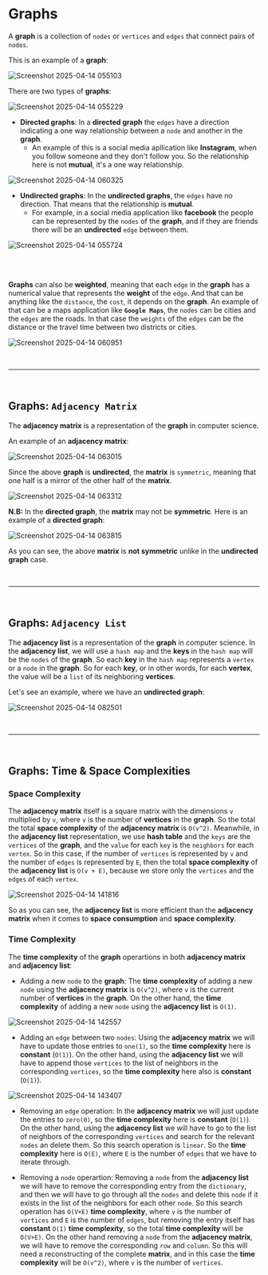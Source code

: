 # Graphs
A **graph** is a collection of `nodes` or `vertices` and `edges` that connect pairs of `nodes`.

This is an example of a **graph**:

![Screenshot 2025-04-14 055103](https://github.com/user-attachments/assets/df3772ce-034c-4d93-a82c-20f43e9db0d5)

There are two types of **graphs**:

![Screenshot 2025-04-14 055229](https://github.com/user-attachments/assets/e7226751-255d-4ad4-b7f0-e2869be2b762)

* **Directed graphs**: In a **directed graph** the `edges` have a direction indicating a one way relationship between a `node` and another in the **graph**.
    * An example of this is a social media apllication like **Instagram**, when you follow someone and they don't follow you. So the relationship here is not **mutual**, it's a one way relationship.

![Screenshot 2025-04-14 060325](https://github.com/user-attachments/assets/f1634d81-04be-4a5a-81c2-fcdfe59978d3)

* **Undirected graphs**: In the **undirected graphs**, the `edges` have no direction. That means that the relationship is **mutual**.
    * For example, in a social media application like **facebook** the people can be represented by the `nodes` of the **graph**, and if they are friends there will be an **undirected** `edge` between them.

![Screenshot 2025-04-14 055724](https://github.com/user-attachments/assets/c37e0df5-29b4-49a5-86a4-ae6f22b0aab3)

<br /><br />

**Graphs** can also be **weighted**, meaning that each `edge` in the **graph** has a numerical value that represents the **weight** of the `edge`. And that can be anything like the `distance`, the `cost`, it depends on the **graph**. An example of that can be a maps application like **`Google Maps`**, the `nodes` can be cities and the `edges` are the roads. In that case the `weights` of the `edges` can be the distance or the travel time between two districts or cities. 

![Screenshot 2025-04-14 060951](https://github.com/user-attachments/assets/7b914bff-c98f-4211-a9a8-968e828ceece)

<br /><hr /><br />

## Graphs: `Adjacency Matrix`
The **adjacency matrix** is a representation of the **graph** in computer science.

An example of an **adjacency matrix**:

![Screenshot 2025-04-14 063015](https://github.com/user-attachments/assets/bbf38607-6ce4-4f9f-8577-73eb0e9d0f20)

Since the above **graph** is **undirected**, the **matrix** is `symmetric`, meaning that one half is a mirror of the other half of the **matrix**.

![Screenshot 2025-04-14 063312](https://github.com/user-attachments/assets/aa62926a-cd72-4f41-ba9a-8fbf2ff7664d)

**N.B:** In the **directed graph**, the **matrix** may not be **symmetric**. Here is an example of a **directed graph**:

 ![Screenshot 2025-04-14 063815](https://github.com/user-attachments/assets/e119a62b-8190-4168-b003-f89039ed7c26)
 
As you can see, the above **matrix** is **not symmetric** unlike in the **undirected graph** case.

<br /><hr /><br />

## Graphs: `Adjacency List`
The **adjacency list** is a representation of the **graph** in computer science. In the **adjacency list**, we will use a `hash map` and the **keys** in the `hash map` will be the `nodes` of the **graph**. So each **key** in the `hash map` represents a `vertex` or a `node` in the **graph**. So for each **key**, or in other words, for each **vertex**, the value will be a `list` of its neighboring **vertices**.

Let's see an example, where we have an **undirected graph**:

![Screenshot 2025-04-14 082501](https://github.com/user-attachments/assets/db28e3ab-a984-46df-b386-b50895915156)

<br /><hr /><br />

## Graphs: Time & Space Complexities
### Space Complexity
The **adjacency matrix** itself is a square matrix with the dimensions `v` multiplied by `v`, where `v` is the number of **vertices** in the **graph**. So the total the total **space complexity** of the **adjacency matrix** is `O(v^2)`. Meanwhile, in the **adjacency list** representation, we use **hash table** and the `keys` are the `vertices` of the **graph**, and the `value` for each `key` is the `neighbors` for each `vertex`. So in this case, if the number of `vertices` is represented by `v` and the number of `edges` is represented by `E`, then the total **space complexity** of the **adjacency list** is `O(v + E)`, because we store only the `vertices` and the `edges` of each `vertex`.

![Screenshot 2025-04-14 141816](https://github.com/user-attachments/assets/3764a3ac-adfe-409a-b96e-5521bad09fcb)

So as you can see, the **adjacency list** is more efficient than the **adjacency matrix** when it comes to **space consumption** and **space complexity**.

### Time Complexity
The **time complexity** of the **graph** operartions in both **adjacency matrix** and **adjacency list**:
* Adding a new `node` to the **graph**: The **time complexity** of adding a new `node` using the **adjacency matrix** is `O(v^2)`, where `v` is the current number of **vertices** in the **graph**. On the other hand, the **time complexity** of adding a new `node` using the **adjacency list** is `O(1)`.

![Screenshot 2025-04-14 142557](https://github.com/user-attachments/assets/21006364-5f00-4755-8494-09675a8510a9)

* Adding an `edge` between two `nodes`: Using the **adjacency matrix** we will have to update those entries to `one(1)`, so the **time complexity** here is **constant** (`O(1)`). On the other hand, using the **adjacency list** we will have to append those `vertices` to the list of neighbors in the corresponding `vertices`, so the **time complexity** here also is **constant** (`O(1)`).

![Screenshot 2025-04-14 143407](https://github.com/user-attachments/assets/d872c3a3-b684-499a-bb8d-5fb72d678202)


* Removing an `edge` operation: In the **adjacency matrix** we will just update the entries to `zero(0)`, so the **time complexity** here is **constant** (`O(1)`). On the other hand, using the **adjacency list** we will have to go to the list of neighbors of the corresponding `vertices` and search for the relevant `nodes` an delete them. So this search operation is `linear`. So the **time complexity** here is `O(E)`, where `E` is the number of `edges` that we have to iterate through.



* Removing a `node` operartion: Removing a `node` from the **adjacency list** we will have to remove the corresponding entry from the `dictionary`, and then we will have to go through all the `nodes` and delete this `node` if it exists in the list of the neighbors for each other `node`. So this search operation has `O(V+E)` **time complexity**, where `v` is the number of `vertices` and `E` is the number of `edges`, but removing the entry itself has **constant** `O(1)` **time complexity**, so the total **time complexity** will be `O(V+E)`. On the other hand removing a `node` from the **adjacency matrix**, we will have to remove the corresponding `row` and `column`. So this will need a reconstructing of the complete **matrix**, and in this case the **time complexity** will be `O(v^2)`, where `v` is the number of `vertices`.



